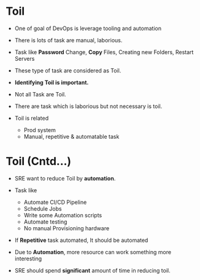 # Toil

- One of goal of DevOps is leverage tooling and automation

- There is lots of task are manual, laborious.

- Task like **Password** Change, **Copy** Files, Creating new Folders, Restart Servers

- These type of task are considered as Toil.

- **Identifying Toil is important.**

- Not all Task are Toil.

- There are task which is laborious but not necessary is toil.

- Toil is related
  - Prod system
  - Manual, repetitive & automatable task

# Toil (Cntd...)

- SRE want to reduce Toil by **automation**.

- Task like
  - Automate CI/CD Pipeline
  - Schedule Jobs
  - Write some Automation scripts
  - Automate testing
  - No manual Provisioning hardware

- If **Repetitive** task automated, It should be automated

- Due to **Automation**, more resource can work something more interesting

- SRE should spend **significant** amount of time in reducing toil.




